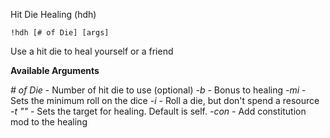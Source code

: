Hit Die Healing (hdh)
 
`!hdh [# of Die] [args]`
 
Use a hit die to heal yourself or a friend
 
__Available Arguments__
 
*# of Die* - Number of hit die to use (optional)
*-b* - Bonus to healing
*-mi <minimum roll>* - Sets the minimum roll on the dice
*-i* - Roll a die, but don't spend a resource
*-t "<target>"* - Sets the target for healing. Default is self. 
*-con* - Add constitution mod to the healing 